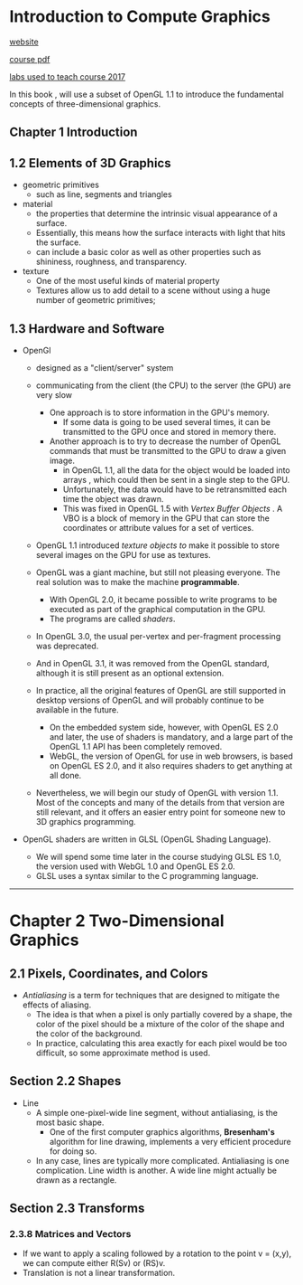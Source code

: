 
# Introduction to Compute Graphics

[website](http://math.hws.edu/graphicsbook/)

[course pdf](http://math.hws.edu/eck/cs424/downloads/graphicsbook-linked.pdf)

[labs used to teach course 2017](http://math.hws.edu/eck/cs424/index_f17.html)


In this book , will use a subset of OpenGL 1.1 to introduce the fundamental concepts of three-dimensional graphics. 


## Chapter 1 Introduction

## 1.2 Elements of 3D Graphics

 - geometric primitives
    - such as line, segments and triangles 
 - material
    - the properties that determine the intrinsic visual appearance of a surface.
    - Essentially, this means how the surface interacts with light that hits the surface.
    - can include a basic color as well as other properties such as shininess, roughness, and transparency.
 - texture
    - One of the most useful kinds of material property
    - Textures allow us to add detail to a scene without using a huge number of geometric primitives;


## 1.3 Hardware and Software
 
 - OpenGl
    - designed as a "client/server" system
    - communicating from the client (the CPU) to the server (the GPU)  are very slow
        - One approach is to store information in the GPU's memory.  
            - If some data is going to be used several times, it can be transmitted to the GPU once and stored in memory there.
        - Another approach is to try to decrease the number of OpenGL commands that must be transmitted to the GPU to draw a given image.
            - in OpenGL 1.1, all the data for the object would be loaded into arrays , which could then be sent in a single step to the GPU. 
            - Unfortunately, the data would have to be retransmitted each time the object was drawn.
            - This was fixed in OpenGL 1.5 with *Vertex Buffer Objects* .  A VBO is a block of memory in the GPU that can store the coordinates or attribute values for a set of vertices.

    - OpenGL 1.1 introduced *texture objects to* make it possible to store several images on the GPU for use as textures. 
    - OpenGL was a giant machine, but still not pleasing everyone. The real solution was to make the machine **programmable**.
        - With OpenGL 2.0, it became possible to write programs to be executed as part of the graphical computation in the GPU. 
        - The programs are called *shaders*.
    - In OpenGL 3.0, the usual per-vertex and per-fragment processing was deprecated. 
    - And in OpenGL 3.1, it was removed from the OpenGL standard, although it is still present as an optional extension.
    - In practice, all the original features of OpenGL are still supported in desktop versions of OpenGL and will probably continue to be available in the future. 
        - On the embedded system side, however, with OpenGL ES 2.0 and later, the use of shaders is mandatory, and a large part of the OpenGL 1.1 API has been completely removed. 
        - WebGL, the version of OpenGL for use in web browsers, is based on OpenGL ES 2.0, and it also requires shaders to get anything at all done.
    - Nevertheless, we will begin our study of OpenGL with version 1.1. Most of the concepts and many of the details from that version are still relevant, and it offers an easier entry point for someone new to 3D graphics programming.

 - OpenGL shaders are written in GLSL (OpenGL Shading Language).
    - We will spend some time later in the course studying GLSL ES 1.0, the version used with WebGL 1.0 and OpenGL ES 2.0. 
    - GLSL uses a syntax similar to the C programming language.

---

# Chapter 2 Two-Dimensional Graphics

## 2.1 Pixels, Coordinates, and Colors

 - *Antialiasing* is a term for techniques that are designed to mitigate the effects of aliasing. 
    - The idea is that when a pixel is only partially covered by a shape, the color of the pixel should be a mixture of the color of the shape and the color of the background. 
    - In practice, calculating this area exactly for each pixel would be too difficult, so some approximate method is used.


## Section 2.2 Shapes

 - Line
    - A simple one-pixel-wide line segment, without antialiasing, is the most basic shape.
        - One of the first computer graphics algorithms,  **Bresenham's** algorithm for line drawing, implements a very efficient procedure for doing so. 
    - In any case, lines are typically more complicated. Antialiasing is one complication. Line width is another. A wide line might actually be drawn as a rectangle.
    
## Section 2.3 Transforms

### 2.3.8  Matrices and Vectors

 - If we want to apply a scaling followed by a rotation to the point v = (x,y), we can compute either R(Sv) or (RS)v. 
 - Translation is not a linear transformation. 



